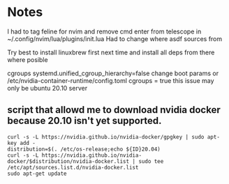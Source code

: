 # Notes
I had to tag feline for nvim and remove cmd enter from telescope in ~/.config/nvim/lua/plugins/init.lua
Had to change where asdf sources from

Try best to install linuxbrew first next time and install all deps from there where posible

cgroups systemd.unified_cgroup_hierarchy=false change boot params
or /etc/nvidia-container-runtime/config.toml cgroups = true 
this issue may only be ubuntu 20.10 server

## script that allowd me to download nvidia docker because 20.10 isn't yet supported. 

```SHELL
curl -s -L https://nvidia.github.io/nvidia-docker/gpgkey | sudo apt-key add -
distribution=$(. /etc/os-release;echo ${ID}20.04)
curl -s -L https://nvidia.github.io/nvidia-docker/$distribution/nvidia-docker.list | sudo tee /etc/apt/sources.list.d/nvidia-docker.list
sudo apt-get update
```

